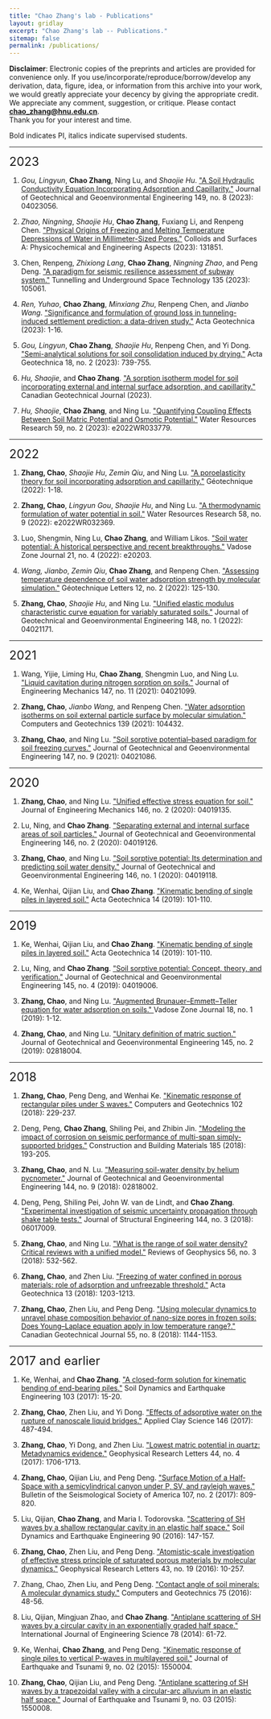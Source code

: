 ```yaml
---
title: "Chao Zhang's lab - Publications"
layout: gridlay
excerpt: "Chao Zhang's lab -- Publications."
sitemap: false
permalink: /publications/
---
```


**Disclaimer**: Electronic copies of the preprints and articles are provided for convenience only. If you use/incorporate/reproduce/borrow/develop any derivation, data, figure, idea, or information from this archive into your work, we would greatly appreciate your decency by giving the appropriate credit. We appreciate any comment, suggestion, or critique. Please contact **chao_zhang@hnu.edu.cn**.   
​
Thank you for your interest and time.  

Bold indicates PI, italics indicate supervised students.
******

<font size=5> 2023 </font>

1. *Gou, Lingyun*, **Chao Zhang**, Ning Lu, and *Shaojie Hu*. ["A Soil Hydraulic Conductivity Equation Incorporating Adsorption and Capillarity."](https://ascelibrary.org/doi/abs/10.1061/JGGEFK.GTENG-11388)  Journal of Geotechnical and Geoenvironmental Engineering 149, no. 8 (2023): 04023056.

2. *Zhao, Ningning*, *Shaojie Hu*, **Chao Zhang**, Fuxiang Li, and Renpeng Chen. ["Physical Origins of Freezing and Melting Temperature Depressions of Water in Millimeter-Sized Pores."](https://www.sciencedirect.com/science/article/abs/pii/S0927775723009354) Colloids and Surfaces A: Physicochemical and Engineering Aspects (2023): 131851.

3. Chen, Renpeng, *Zhixiong Lang*, **Chao Zhang**, *Ningning Zhao*, and Peng Deng. ["A paradigm for seismic resilience assessment of subway system."](https://www.sciencedirect.com/science/article/abs/pii/S0886779823000810) Tunnelling and Underground Space Technology 135 (2023): 105061.

4. *Ren, Yuhao*, **Chao Zhang**, *Minxiang Zhu*, Renpeng Chen, and *Jianbo Wang*. ["Significance and formulation of ground loss in tunneling-induced settlement prediction: a data-driven study."](https://link.springer.com/article/10.1007/s11440-023-01859-8) Acta Geotechnica (2023): 1-16.

5. *Gou, Lingyun*, **Chao Zhang**, *Shaojie Hu*, Renpeng Chen, and Yi Dong. ["Semi-analytical solutions for soil consolidation induced by drying."](https://link.springer.com/article/10.1007/s11440-022-01623-4) Acta Geotechnica 18, no. 2 (2023): 739-755.

6. *Hu, Shaojie*, and **Chao Zhang**. ["A sorption isotherm model for soil incorporating external and internal surface adsorption, and capillarity."](https://cdnsciencepub.com/doi/abs/10.1139/cgj-2022-0386) Canadian Geotechnical Journal (2023).

7. *Hu, Shaojie*, **Chao Zhang**, and Ning Lu. ["Quantifying Coupling Effects Between Soil Matric Potential and Osmotic Potential."](https://agupubs.onlinelibrary.wiley.com/doi/abs/10.1029/2022WR033779) Water Resources Research 59, no. 2 (2023): e2022WR033779.

*****

<font size=5> 2022 </font>

1. **Zhang, Chao**, *Shaojie Hu*, *Zemin Qiu*, and Ning Lu. ["A poroelasticity theory for soil incorporating adsorption and capillarity."](https://www.icevirtuallibrary.com/doi/abs/10.1680/jgeot.22.00097) Géotechnique (2022): 1-18.

2. **Zhang, Chao**, *Lingyun Gou*, *Shaojie Hu*, and Ning Lu. ["A thermodynamic formulation of water potential in soil."](https://agupubs.onlinelibrary.wiley.com/doi/abs/10.1029/2022WR032369) Water Resources Research 58, no. 9 (2022): e2022WR032369.

3. Luo, Shengmin, Ning Lu, **Chao Zhang**, and William Likos. ["Soil water potential: A historical perspective and recent breakthroughs."](https://acsess.onlinelibrary.wiley.com/doi/full/10.1002/vzj2.20203) Vadose Zone Journal 21, no. 4 (2022): e20203.


4. *Wang, Jianbo*, *Zemin Qiu*, **Chao Zhang**, and Renpeng Chen. ["Assessing temperature dependence of soil water adsorption strength by molecular simulation."](https://www.icevirtuallibrary.com/doi/abs/10.1680/jgele.21.00126) Géotechnique Letters 12, no. 2 (2022): 125-130.

5. **Zhang, Chao**, *Shaojie Hu*, and Ning Lu. ["Unified elastic modulus characteristic curve equation for variably saturated soils."](https://ascelibrary.org/doi/abs/10.1061/(ASCE)GT.1943-5606.0002718) Journal of Geotechnical and Geoenvironmental Engineering 148, no. 1 (2022): 04021171.

*****

<font size=5> 2021 </font>


1. Wang, Yijie, Liming Hu, **Chao Zhang**, Shengmin Luo, and Ning Lu. ["Liquid cavitation during nitrogen sorption on soils."](https://ascelibrary.org/doi/10.1061/%28ASCE%29EM.1943-7889.0002008 ) Journal of Engineering Mechanics 147, no. 11 (2021): 04021099.

2. **Zhang, Chao**, *Jianbo Wang*, and Renpeng Chen. ["Water adsorption isotherms on soil external particle surface by molecular simulation."](https://www.sciencedirect.com/science/article/pii/S0266352X21004225) Computers and Geotechnics 139 (2021): 104432.

3. **Zhang, Chao**, and Ning Lu. ["Soil sorptive potential–based paradigm for soil freezing curves."](https://ascelibrary.org/doi/abs/10.1061/%28ASCE%29GT.1943-5606.0002597) Journal of Geotechnical and Geoenvironmental Engineering 147, no. 9 (2021): 04021086.

****

<font size=5> 2020 </font>

1. **Zhang, Chao**, and Ning Lu. ["Unified effective stress equation for soil."](https://ascelibrary.org/doi/abs/10.1061/%28ASCE%29EM.1943-7889.0001718) Journal of Engineering Mechanics 146, no. 2 (2020): 04019135.

2. Lu, Ning, and **Chao Zhang**. ["Separating external and internal surface areas of soil particles."](https://ascelibrary.org/doi/abs/10.1061/%28ASCE%29GT.1943-5606.0002198) Journal of Geotechnical and Geoenvironmental Engineering 146, no. 2 (2020): 04019126.

3. **Zhang, Chao**, and Ning Lu. ["Soil sorptive potential: Its determination and predicting soil water density."](https://ascelibrary.org/doi/abs/10.1061/%28ASCE%29GT.1943-5606.0002188) Journal of Geotechnical and Geoenvironmental Engineering 146, no. 1 (2020): 04019118.

4. Ke, Wenhai, Qijian Liu, and **Chao Zhang**. ["Kinematic bending of single piles in layered soil."]( https://link.springer.com/article/10.1007/s11440-018-0640-y ) Acta Geotechnica 14 (2019): 101-110.

****

<font size=5> 2019 </font>

1. Ke, Wenhai, Qijian Liu, and **Chao Zhang**. ["Kinematic bending of single piles in layered soil."]( https://link.springer.com/article/10.1007/s11440-018-0640-y ) Acta Geotechnica 14 (2019): 101-110.

2. Lu, Ning, and **Chao Zhang**. ["Soil sorptive potential: Concept, theory, and verification."](https://ascelibrary.org/doi/abs/10.1061/(asce)gt.1943-5606.0002025) Journal of Geotechnical and Geoenvironmental Engineering 145, no. 4 (2019): 04019006.

3. **Zhang, Chao**, and Ning Lu. ["Augmented Brunauer–Emmett–Teller equation for water adsorption on soils." ](https://acsess.onlinelibrary.wiley.com/doi/full/10.2136/vzj2019.01.0011) Vadose Zone Journal 18, no. 1 (2019): 1-12.

4. **Zhang, Chao**, and Ning Lu. ["Unitary definition of matric suction."](https://ascelibrary.org/doi/full/10.1061/(ASCE)GT.1943-5606.0002004) Journal of Geotechnical and Geoenvironmental Engineering 145, no. 2 (2019): 02818004.

****

<font size=5> 2018 </font>

1. **Zhang, Chao**, Peng Deng, and Wenhai Ke. ["Kinematic response of rectangular piles under S waves."](https://www.sciencedirect.com/science/article/pii/S0266352X18301629) Computers and Geotechnics 102 (2018): 229-237.

2. Deng, Peng, **Chao Zhang**, Shiling Pei, and Zhibin Jin. ["Modeling the impact of corrosion on seismic performance of multi-span simply-supported bridges."](https://www.sciencedirect.com/science/article/abs/pii/S0950061818316702) Construction and Building Materials 185 (2018): 193-205.

3. **Zhang, Chao**, and N. Lu. ["Measuring soil-water density by helium pycnometer."](https://www.pc-progress.com/Images/Personal/NLu/Publications/NLJ117201805.pdf) Journal of Geotechnical and Geoenvironmental Engineering 144, no. 9 (2018): 02818002.

4. Deng, Peng, Shiling Pei, John W. van de Lindt, and **Chao Zhang**. ["Experimental investigation of seismic uncertainty propagation through shake table tests."](https://www.pc-progress.com/Images/Personal/NLu/Publications/NLJ117201805.pdf) Journal of Structural Engineering 144, no. 3 (2018): 06017009.

5. **Zhang, Chao**, and Ning Lu. ["What is the range of soil water density? Critical reviews with a unified model."](https://agupubs.onlinelibrary.wiley.com/doi/full/10.1029/2018RG000597) Reviews of Geophysics 56, no. 3 (2018): 532-562.

6. **Zhang, Chao**, and Zhen Liu. ["Freezing of water confined in porous materials: role of adsorption and unfreezable threshold."](https://link.springer.com/article/10.1007/s11440-018-0637-6 ) Acta Geotechnica 13 (2018): 1203-1213.

7. **Zhang, Chao**, Zhen Liu, and Peng Deng. ["Using molecular dynamics to unravel phase composition behavior of nano-size pores in frozen soils: Does Young–Laplace equation apply in low temperature range?."](https://cdnsciencepub.com/doi/abs/10.1139/cgj-2016-0150) Canadian Geotechnical Journal 55, no. 8 (2018): 1144-1153.

****

<font size=5> 2017 and earlier </font>

1. Ke, Wenhai, and **Chao Zhang**. ["A closed-form solution for kinematic bending of end-bearing piles."](https://www.sciencedirect.com/science/article/abs/pii/S0267726117303858) Soil Dynamics and Earthquake Engineering 103 (2017): 15-20.

2. **Zhang, Chao**, Zhen Liu, and Yi Dong. ["Effects of adsorptive water on the rupture of nanoscale liquid bridges."](https://www.sciencedirect.com/science/article/pii/S0169131717302995) Applied Clay Science 146 (2017): 487-494.

3. **Zhang, Chao**, Yi Dong, and Zhen Liu. ["Lowest matric potential in quartz: Metadynamics evidence."](https://agupubs.onlinelibrary.wiley.com/doi/full/10.1002/2016GL071928) Geophysical Research Letters 44, no. 4 (2017): 1706-1713.

4. **Zhang, Chao**, Qijian Liu, and Peng Deng. ["Surface Motion of a Half‐Space with a semicylindrical canyon under P, SV, and rayleigh waves."](https://chooser.crossref.org/?doi=10.1785%2F0120160207 ) Bulletin of the Seismological Society of America 107, no. 2 (2017): 809-820.

5. Liu, Qijian, **Chao Zhang**, and Maria I. Todorovska. ["Scattering of SH waves by a shallow rectangular cavity in an elastic half space."](https://www.sciencedirect.com/science/article/abs/pii/S0267726116301725 ) Soil Dynamics and Earthquake Engineering 90 (2016): 147-157.

4. **Zhang, Chao**, Zhen Liu, and Peng Deng. ["Atomistic‐scale investigation of effective stress principle of saturated porous materials by molecular dynamics."](https://agupubs.onlinelibrary.wiley.com/doi/full/10.1002/2016GL070101) Geophysical Research Letters 43, no. 19 (2016): 10-257.

5. Zhang, Chao, Zhen Liu, and Peng Deng. ["Contact angle of soil minerals: A molecular dynamics study."](https://www.sciencedirect.com/science/article/pii/S0266352X16000215) Computers and Geotechnics 75 (2016): 48-56.

6. Liu, Qijian, Mingjuan Zhao, and **Chao Zhang**. ["Antiplane scattering of SH waves by a circular cavity in an exponentially graded half space."](https://www.scopus.com/record/display.uri?eid=2-s2.0-84897695574&origin=inward&txGid=218cbdc717d2d6cd0e1add7720cf9c3d ) International Journal of Engineering Science 78 (2014): 61-72.

7. Ke, Wenhai, **Chao Zhang**, and Peng Deng. ["Kinematic response of single piles to vertical P-waves in multilayered soil."](https://www.sciencedirect.com/science/article/pii/S0266352X18301629) Journal of Earthquake and Tsunami 9, no. 02 (2015): 1550004.

8. **Zhang, Chao**, Qijian Liu, and Peng Deng. ["Antiplane scattering of SH waves by a trapezoidal valley with a circular-arc alluvium in an elastic half space."](https://www.worldscientific.com/doi/abs/10.1142/S1793431115500086) Journal of Earthquake and Tsunami 9, no. 03 (2015): 1550008.


